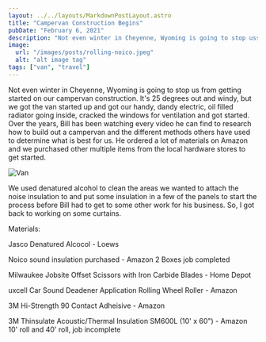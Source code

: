 ```yaml
---
layout: ../../layouts/MarkdownPostLayout.astro
title: "Campervan Construction Begins"
pubDate: "February 6, 2021"
description: "Not even winter in Cheyenne, Wyoming is going to stop uss"
image:
  url: "/images/posts/rolling-noico.jpeg"
  alt: "alt image tag"
tags: ["van", "travel"]
---
```


Not even winter in Cheyenne, Wyoming is going to stop us from getting started on our campervan construction. It's 25 degrees out and windy, but we got the van started up and got our handy, dandy electric, oil filled radiator going inside, cracked the windows for ventilation and got started. Over the years, Bill has been watching every video he can find to research how to build out a campervan and the different methods others have used to determine what is best for us. He ordered a lot of materials on Amazon and we purchased other multiple items from the local hardware stores to get started.

![Van](/images/posts/IMG_0969-1.jpeg)

We used denatured alcohol to clean the areas we wanted to attach the noise insulation to and put some insulation in a few of the panels to start the process before Bill had to get to some other work for his business. So, I got back to working on some curtains.

Materials:

Jasco Denatured Alcocol - Loews

Noico sound insulation purchased - Amazon 2 Boxes job completed

Milwaukee Jobsite Offset Scissors with Iron Carbide Blades - Home Depot

uxcell Car Sound Deadener Application Rolling Wheel Roller - Amazon

3M Hi-Strength 90 Contact Adheisive - Amazon

3M Thinsulate Acoustic/Thermal Insulation SM600L (10' x 60") - Amazon 10' roll and 40' roll, job incomplete
